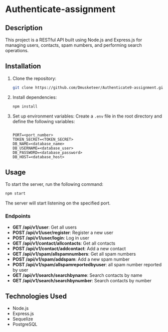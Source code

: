 
# Authenticate-assignment

## Description
This project is a RESTful API built using Node.js and Express.js for managing users, contacts, spam numbers, and performing search operations.

## Installation
1. Clone the repository:
   ```bash
   git clone https://github.com/Dmusketeer/Authenticate9-assignment.git
   ```
2. Install dependencies:
   ```bash
   npm install
   ```
3. Set up environment variables:
   Create a `.env` file in the root directory and define the following variables:
   ```
  
   PORT=<port_number>
   TOKEN_SECRET=<TOKEN_SECRET>
   DB_NAME=<database_name>
   DB_USERNAME=<database_user>
   DB_PASSWORD=<database_password>
   DB_HOST=<database_host>
   ```

## Usage
To start the server, run the following command:
```bash
npm start
```
The server will start listening on the specified port.

### Endpoints
- **GET /api/v1/user**: Get all users
- **POST /api/v1/user/register**: Register a new user
- **POST /api/v1/user/login**: Log in user
- **GET /api/v1/contact/allcontacts**: Get all contacts
- **POST /api/v1/contact/addcontact**: Add a new contact
- **GET /api/v1/spam/allspamnumbers**: Get all spam numbers
- **POST /api/v1/spam/addspam**: Add a new spam number
- **POST /api/v1/spam/allspamreportedbyuser**: all spam number reported by user
- **GET /api/v1/search/searchbyname**: Search contacts by name
- **GET /api/v1/search/searchbynumber**: Search contacts by number

## Technologies Used
- Node.js
- Express.js
- Sequelize
- PostgreSQL

